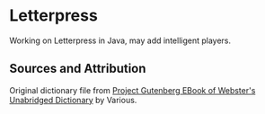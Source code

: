# Letterpress

Working on Letterpress in Java, may add intelligent players.

## Sources and Attribution
Original dictionary file from [Project Gutenberg EBook of Webster's Unabridged Dictionary][1] by Various.

[1]:http://www.gutenberg.org/files/29765/29765-8.txt